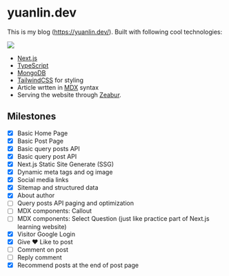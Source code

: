 # yuanlin.dev

This is my blog (https://yuanlin.dev/). Built with following cool technologies:

![](https://skillicons.dev/icons?i=ts,next,tailwind,mongodb)

- [Next.js](https://nextjs.org/)
- [TypeScript](https://www.typescriptlang.org/)
- [MongoDB](https://www.mongodb.com/)
- [TailwindCSS](https://tailwindcss.com/) for styling
- Article wrtten in [MDX](https://mdxjs.com/) syntax
- Serving the website through [Zeabur](https://zeabur.com).

## Milestones

- [x] Basic Home Page
- [x] Basic Post Page
- [x] Basic query posts API
- [x] Basic query post API
- [x] Next.js Static Site Generate (SSG) 
- [x] Dynamic meta tags and og image
- [x] Social media links
- [x] Sitemap and structured data
- [x] About author
- [ ] Query posts API paging and optimization
- [ ] MDX components: Callout
- [ ] MDX components: Select Question (just like practice part of Next.js learning
  website)
- [x] Visitor Google Login
- [x] Give ❤️ Like to post
- [ ] Comment on post
- [ ] Reply comment
- [x] Recommend posts at the end of post page
